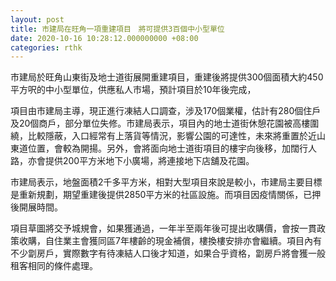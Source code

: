```yaml
---
layout: post
title: 市建局在旺角一項重建項目　將可提供3百個中小型單位
date: 2020-10-16 10:28:12.000000000 +08:00
categories: rthk
---
```


巿建局於旺角山東街及地士道街展開重建項目，重建後將提供300個面積大約450平方呎的中小型單位，供應私人巿場，預計項目於10年後完成，

項目由巿建局主導，現正進行凍結人口調查，涉及170個業權，估計有280個住戶及20個商戶，部分單位失修。巿建局表示，項目內的地士道街休憩花園被高樓圍繞，比較隱蔽，入口經常有上落貨等情況，影響公園的可達性，未來將重置於近山東道位置，會較為開揚。另外，會將面向地士道街項目的樓宇向後移，加闊行人路，亦會提供200平方米地下小廣場，將連接地下店舖及花園。

巿建局表示，地盤面積2千多平方米，相對大型項目來說是較小，巿建局主要目標是重新規劃，期望重建後提供2850平方米的社區設施。而項目因疫情關係，已押後開展時間。

項目草圖將交予城規會，如果獲通過，一年半至兩年後可提出收購價，會按一貫政策收購，自住業主會獲同區7年樓齡的現金補償，樓換樓安排亦會繼續。項目內有不少劏房戶，實際數字有待凍結人口後才知道，如果合乎資格，劏房戶將會獲一般租客相同的條件處理。
